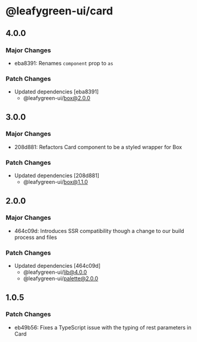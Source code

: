 # @leafygreen-ui/card

## 4.0.0

### Major Changes

- eba8391: Renames `component` prop to `as`

### Patch Changes

- Updated dependencies [eba8391]
  - @leafygreen-ui/box@2.0.0

## 3.0.0

### Major Changes

- 208d881: Refactors Card component to be a styled wrapper for Box

### Patch Changes

- Updated dependencies [208d881]
  - @leafygreen-ui/box@1.1.0

## 2.0.0

### Major Changes

- 464c09d: Introduces SSR compatibility though a change to our build process and files

### Patch Changes

- Updated dependencies [464c09d]
  - @leafygreen-ui/lib@4.0.0
  - @leafygreen-ui/palette@2.0.0

## 1.0.5

### Patch Changes

- eb49b56: Fixes a TypeScript issue with the typing of rest parameters in Card
